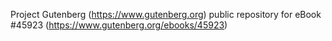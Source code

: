 Project Gutenberg (https://www.gutenberg.org) public repository for eBook #45923 (https://www.gutenberg.org/ebooks/45923)
